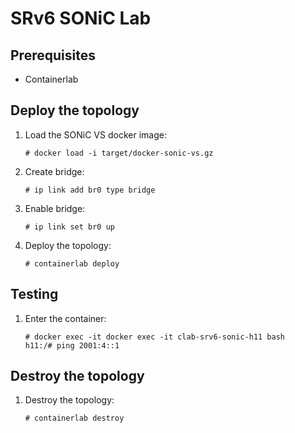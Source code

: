 # SRv6 SONiC Lab

## Prerequisites

* Containerlab

## Deploy the topology

1. Load the SONiC VS docker image:
   
   ```shell
   # docker load -i target/docker-sonic-vs.gz
   ```

3. Create bridge:
   
   ```shell
   # ip link add br0 type bridge
   ```
5. Enable bridge:
   
   ```shell
   # ip link set br0 up
   ```
6. Deploy the topology:
   
   ```shell
   # containerlab deploy
   ```

## Testing

1. Enter the container:
   
   ```shell
   # docker exec -it docker exec -it clab-srv6-sonic-h11 bash
   h11:/# ping 2001:4::1
   ```

## Destroy the topology

1. Destroy the topology:
   ```shell
   # containerlab destroy
   ```


   

